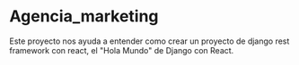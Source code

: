 # Agencia_marketing
Este proyecto nos ayuda a entender como crear un proyecto de django rest framework con react, el "Hola Mundo" de Django con React.
